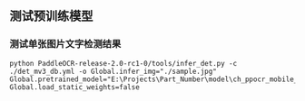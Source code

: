 ## 测试预训练模型

### 测试单张图片文字检测结果
    python PaddleOCR-release-2.0-rc1-0/tools/infer_det.py -c ./det_mv3_db.yml -o Global.infer_img="./sample.jpg" Global.pretrained_model="E:\Projects\Part_Number\model\ch_ppocr_mobile_v2.0_det_train\best_accuracy" Global.load_static_weights=false